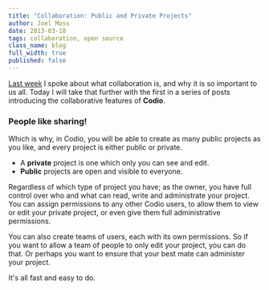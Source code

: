 ```yaml
---
title: "Collaboration: Public and Private Projects"
author: Joel Moss
date: 2013-03-18
tags: collaboration, open source
class_name: blog
full_width: true
published: false
---
```


[Last week](/blog/2013/15/collaboration-in-coding) I spoke about what collaboration is, and why it is so important to us all. Today I will take that further with the first in a series of posts introducing the collaborative features of **Codio**.

### People like sharing!

Which is why, in Codio, you will be able to create as many public projects as you like, and every project is either public or private.

  - A **private** project is one which only you can see and edit.
  - **Public** projects are open and visible to everyone.

Regardless of which type of project you have; as the owner, you have full control over who and what can read, write and administrate your project. You can assign permissions to any other Codio users, to allow them to view or edit your private project, or even give them full administrative permissions.

You can also create teams of users, each with its own permissions. So if you want to allow a team of people to only edit your project, you can do that. Or perhaps you want to ensure that your best mate can administer your project.

It's all fast and easy to do.